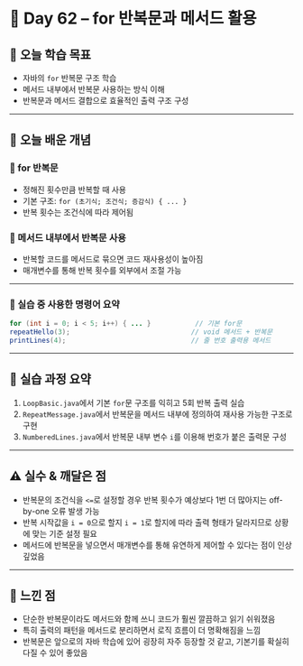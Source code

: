 # 📘 Day 62 – for 반복문과 메서드 활용

## 🎯 오늘 학습 목표
- 자바의 `for` 반복문 구조 학습
- 메서드 내부에서 반복문 사용하는 방식 이해
- 반복문과 메서드 결합으로 효율적인 출력 구조 구성

---

## 🧠 오늘 배운 개념

### 🔹 for 반복문
- 정해진 횟수만큼 반복할 때 사용
- 기본 구조: `for (초기식; 조건식; 증감식) { ... }`
- 반복 횟수는 조건식에 따라 제어됨

### 🔹 메서드 내부에서 반복문 사용
- 반복할 코드를 메서드로 묶으면 코드 재사용성이 높아짐
- 매개변수를 통해 반복 횟수를 외부에서 조절 가능

---

### 🔹 실습 중 사용한 명령어 요약

```java
for (int i = 0; i < 5; i++) { ... }           // 기본 for문
repeatHello(3);                              // void 메서드 + 반복문
printLines(4);                               // 줄 번호 출력용 메서드
```

---

## 🧪 실습 과정 요약
1. `LoopBasic.java`에서 기본 `for`문 구조를 익히고 5회 반복 출력 실습
2. `RepeatMessage.java`에서 반복문을 메서드 내부에 정의하여 재사용 가능한 구조로 구현
3. `NumberedLines.java`에서 반복문 내부 변수 `i`를 이용해 번호가 붙은 출력문 구성

---

## ⚠️ 실수 & 깨달은 점
- 반복문의 조건식을 `<=`로 설정할 경우 반복 횟수가 예상보다 1번 더 많아지는 off-by-one 오류 발생 가능
- 반복 시작값을 `i = 0`으로 할지 `i = 1`로 할지에 따라 출력 형태가 달라지므로 상황에 맞는 기준 설정 필요
- 메서드에 반복문을 넣으면서 매개변수를 통해 유연하게 제어할 수 있다는 점이 인상 깊었음

---

## 💭 느낀 점
- 단순한 반복문이라도 메서드와 함께 쓰니 코드가 훨씬 깔끔하고 읽기 쉬워졌음
- 특히 출력의 패턴을 메서드로 분리하면서 로직 흐름이 더 명확해짐을 느낌
- 반복문은 앞으로의 자바 학습에 있어 굉장히 자주 등장할 것 같고, 기본기를 확실히 다질 수 있어 좋았음
